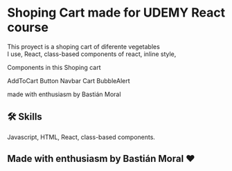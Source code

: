 
# Shoping Cart made for UDEMY React course 

This proyect is a shoping cart of diferente vegetables  
I use, React, class-based components of react, inline style, 

Components in this Shoping cart

AddToCart Button
Navbar
Cart
BubbleAlert


made with enthusiasm by Bastián Moral
## 🛠 Skills
Javascript, HTML, React, class-based components.




## Made with enthusiasm by Bastián Moral ❤️
